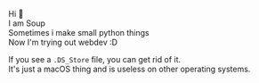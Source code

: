Hi 👋 <br />
I am Soup <br />
Sometimes i make small python things <br />
Now I'm trying out webdev :D

If you see a `.DS_Store` file, you can get rid of it. <br />
It's just a macOS thing and is useless on other operating systems.
